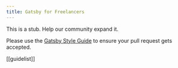 ```yaml
---
title: Gatsby for Freelancers
---
```


This is a stub. Help our community expand it.

Please use the [Gatsby Style Guide](/contributing/gatsby-style-guide/) to ensure your
pull request gets accepted.

[[guidelist]]

